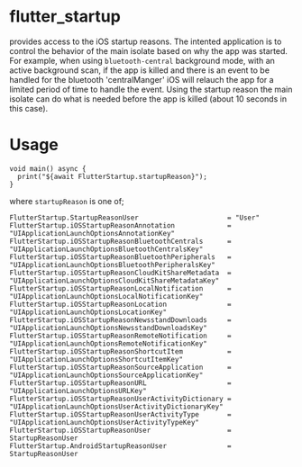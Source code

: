 # flutter_startup

provides access to the iOS startup reasons. The intented application is to control the behavior of the main isolate based on why the app was started. For example, when using `bluetooth-central` background mode, with an active background scan, if the app is killed and there is an event to be handled for the bluetooth 'centralManger' iOS will relauch the app for a limited period of time to handle the event. Using the startup reason the main isolate can do what is needed before the app is killed (about 10 seconds in this case).

# Usage
```
void main() async {
  print("${await FlutterStartup.startupReason}");
}
```
where `startupReason` is one of;

```
FlutterStartup.StartupReasonUser                      = "User"
FlutterStartup.iOSStartupReasonAnnotation             = "UIApplicationLaunchOptionsAnnotationKey"            
FlutterStartup.iOSStartupReasonBluetoothCentrals      = "UIApplicationLaunchOptionsBluetoothCentralsKey"      
FlutterStartup.iOSStartupReasonBluetoothPeripherals   = "UIApplicationLaunchOptionsBluetoothPeripheralsKey"   
FlutterStartup.iOSStartupReasonCloudKitShareMetadata  = "UIApplicationLaunchOptionsCloudKitShareMetadataKey" 
FlutterStartup.iOSStartupReasonLocalNotification      = "UIApplicationLaunchOptionsLocalNotificationKey"      
FlutterStartup.iOSStartupReasonLocation               = "UIApplicationLaunchOptionsLocationKey"               
FlutterStartup.iOSStartupReasonNewsstandDownloads     = "UIApplicationLaunchOptionsNewsstandDownloadsKey"     
FlutterStartup.iOSStartupReasonRemoteNotification     = "UIApplicationLaunchOptionsRemoteNotificationKey"     
FlutterStartup.iOSStartupReasonShortcutItem           = "UIApplicationLaunchOptionsShortcutItemKey"           
FlutterStartup.iOSStartupReasonSourceApplication      = "UIApplicationLaunchOptionsSourceApplicationKey"      
FlutterStartup.iOSStartupReasonURL                    = "UIApplicationLaunchOptionsURLKey"                 
FlutterStartup.iOSStartupReasonUserActivityDictionary = "UIApplicationLaunchOptionsUserActivityDictionaryKey"
FlutterStartup.iOSStartupReasonUserActivityType       = "UIApplicationLaunchOptionsUserActivityTypeKey"   
FlutterStartup.iOSStartupReasonUser                   = StartupReasonUser    
FlutterStartup.AndroidStartupReasonUser               = StartupReasonUser
```
